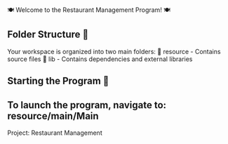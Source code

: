 🍽️ Welcome to the Restaurant Management Program! 🍽️

Folder Structure 📂
---------------------------------
Your workspace is organized into two main folders:
  📁 resource - Contains source files
  📁 lib      - Contains dependencies and external libraries

Starting the Program 🏁
---------------------------------
To launch the program, navigate to:
  resource/main/Main
---------------------------------
Project: Restaurant Management
